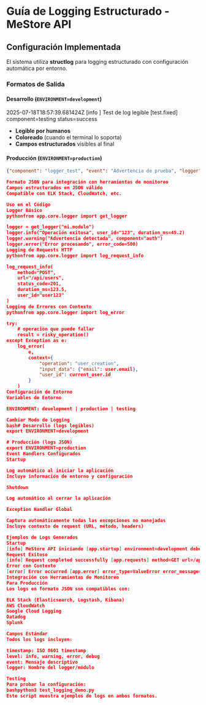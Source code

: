 # Guía de Logging Estructurado - MeStore API

## Configuración Implementada

El sistema utiliza **structlog** para logging estructurado con configuración automática por entorno.

### Formatos de Salida

#### Desarrollo (`ENVIRONMENT=development`)
2025-07-18T18:57:39.681424Z [info     ] Test de log legible            [test.fixed] component=testing status=success
- **Legible por humanos**
- **Coloreado** (cuando el terminal lo soporta)
- **Campos estructurados** visibles al final

#### Producción (`ENVIRONMENT=production`)
```json
{"component": "logger_test", "event": "Advertencia de prueba", "logger": "test.production", "level": "warning", "timestamp": "2025-07-18T18:56:51.238748Z"}

Formato JSON para integración con herramientas de monitoreo
Campos estructurados en JSON válido
Compatible con ELK Stack, CloudWatch, etc.

Uso en el Código
Logger Básico
pythonfrom app.core.logger import get_logger

logger = get_logger("mi.modulo")
logger.info("Operación exitosa", user_id="123", duration_ms=45.2)
logger.warning("Advertencia detectada", component="auth")
logger.error("Error procesando", error_code=500)
Logging de Requests HTTP
pythonfrom app.core.logger import log_request_info

log_request_info(
    method="POST",
    url="/api/users",
    status_code=201,
    duration_ms=123.5,
    user_id="user123"
)
Logging de Errores con Contexto
pythonfrom app.core.logger import log_error

try:
    # operación que puede fallar
    result = risky_operation()
except Exception as e:
    log_error(
        e,
        context={
            "operation": "user_creation",
            "input_data": {"email": user.email},
            "user_id": current_user.id
        }
    )
Configuración de Entorno
Variables de Entorno

ENVIRONMENT: development | production | testing

Cambiar Modo de Logging
bash# Desarrollo (logs legibles)
export ENVIRONMENT=development

# Producción (logs JSON)
export ENVIRONMENT=production
Event Handlers Configurados
Startup

Log automático al iniciar la aplicación
Incluye información de entorno y configuración

Shutdown

Log automático al cerrar la aplicación

Exception Handler Global

Captura automáticamente todas las excepciones no manejadas
Incluye contexto de request (URL, método, headers)

Ejemplos de Logs Generados
Startup
[info] MeStore API iniciando [app.startup] environment=development debug=True version=0.2.6
Request Exitoso
[info] Request completed successfully [app.requests] method=GET url=/api/health status_code=200 duration_ms=45.2
Error con Contexto
[error] Error occurred [app.error] error_type=ValueError error_message=Invalid input operation=user_creation
Integración con Herramientas de Monitoreo
Para Producción
Los logs en formato JSON son compatibles con:

ELK Stack (Elasticsearch, Logstash, Kibana)
AWS CloudWatch
Google Cloud Logging
Datadog
Splunk

Campos Estándar
Todos los logs incluyen:

timestamp: ISO 8601 timestamp
level: info, warning, error, debug
event: Mensaje descriptivo
logger: Nombre del logger/módulo

Testing
Para probar la configuración:
bashpython3 test_logging_demo.py
Este script muestra ejemplos de logs en ambos formatos.
